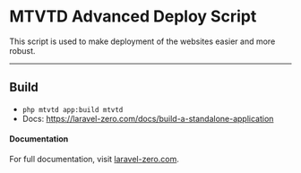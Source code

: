 # MTVTD Advanced Deploy Script

This script is used to make deployment of the websites easier and more robust. 

------

## Build
- `php mtvtd app:build mtvtd`
- Docs: https://laravel-zero.com/docs/build-a-standalone-application

#### Documentation
For full documentation, visit [laravel-zero.com](https://laravel-zero.com/).


